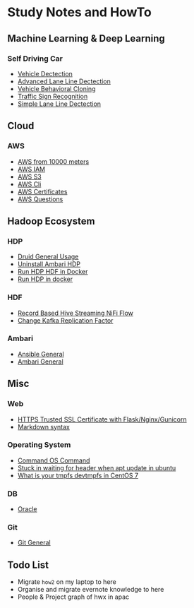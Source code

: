 # Study Notes and HowTo

## Machine Learning & Deep Learning

### Self Driving Car

* [Vehicle Dectection](https://github.com/yangwang166/vehicle_detection/blob/master/README.md)
* [Advanced Lane Line Dectection](https://github.com/yangwang166/advanced_laneline/blob/master/writeup.md)
* [Vehicle Behavioral Cloning](https://github.com/yangwang166/behavioral_cloning/blob/master/writeup.md)
* [Traffic Sign Recognition](https://github.com/yangwang166/traffic_sigh_classifier/blob/master/writeup.md)
* [Simple Lane Line Dectection](https://github.com/yangwang166/laneline_detection/blob/master/writeup.md)

## Cloud

### AWS

* [AWS from 10000 meters](./aws_10000.md)
* [AWS IAM](./aws_identity_access_management.md)
* [AWS S3](./aws_s3.md)
* [AWS Cli](./aws_cli.md)
* [AWS Certificates](./aws_certificates.md)
* [AWS Questions](./aws_questions.md)

## Hadoop Ecosystem


### HDP

* [Druid General Usage](./druid.md)
* [Uninstall Ambari HDP](./uninstall_ambari_hdp.md)
* [Run HDP HDF in Docker](./hdp_hdf_docker.md)
* [Run HDP in docker](./hdp_docker.md)

### HDF

* [Record Based Hive Streaming NiFi Flow](./record_based_hive_streaming_nifi_flow.md)
* [Change Kafka Replication Factor](./change_kafka_replication_factor.md)

### Ambari

* [Ansible General](./ansible.md)
* [Ambari General](./ambari.md)


## Misc

### Web

* [HTTPS Trusted SSL Certificate with Flask/Nginx/Gunicorn](./https_ssl_certificate_flask_nginx_gunicorn_supervisor.md)
* [Markdown syntax](./markdown.md)

### Operating System

* [Command OS Command](./os_cmd.md)
* [Stuck in waiting for header when apt update in ubuntu](./solve_waiting_for_header_apt_update.md)
* [What is your tmpfs devtmpfs in CentOS 7](./tmpfs_devtmpfs_centos7.md)

### DB

* [Oracle](./oracle.md)

### Git

* [Git General](./git.md)



## Todo List

* Migrate `how2` on my laptop to here
* Organise and migrate evernote knowledge to here
* People & Project graph of hwx in apac
